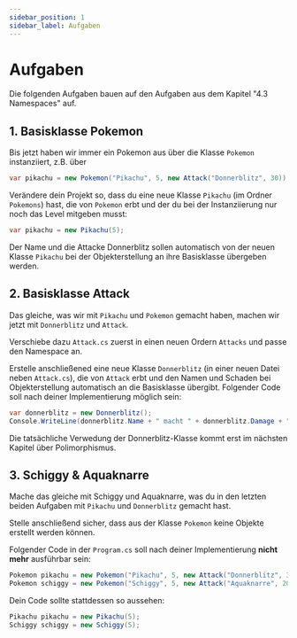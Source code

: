 ```yaml
---
sidebar_position: 1
sidebar_label: Aufgaben
---
```


# Aufgaben

Die folgenden Aufgaben bauen auf den Aufgaben aus dem Kapitel "4.3 Namespaces" auf.

## 1. Basisklasse Pokemon

Bis jetzt haben wir immer ein Pokemon aus über die Klasse `Pokemon` instanziiert, z.B. über

```cs
var pikachu = new Pokemon("Pikachu", 5, new Attack("Donnerblitz", 30));
```
Verändere dein Projekt so, dass du eine neue Klasse `Pikachu` (im Ordner `Pokemons`) hast, die von `Pokemon` erbt und der du bei der Instanziierung nur noch das Level mitgeben musst:

```cs
var pikachu = new Pikachu(5);
```
Der Name und die Attacke Donnerblitz sollen automatisch von der neuen Klasse `Pikachu` bei der Objekterstellung an ihre Basisklasse übergeben werden.

## 2. Basisklasse Attack

Das gleiche, was wir mit `Pikachu` und `Pokemon` gemacht haben, machen wir jetzt mit `Donnerblitz` und `Attack`.

Verschiebe dazu `Attack.cs` zuerst in einen neuen Ordern `Attacks` und passe den Namespace an.

Erstelle anschließened eine neue Klasse `Donnerblitz` (in einer neuen Datei neben `Attack.cs`), die von `Attack` erbt und den Namen und Schaden bei Objekterstellung automatisch an die Basisklasse übergibt. Folgender Code soll nach deiner Implementierung möglich sein:

```cs
var donnerblitz = new Donnerblitz();
Console.WriteLine(donnerblitz.Name + " macht " + donnerblitz.Damage + " Schaden");
```

Die tatsächliche Verwedung der Donnerblitz-Klasse kommt erst im nächsten Kapitel über Polimorphismus.

## 3. Schiggy & Aquaknarre

Mache das gleiche mit Schiggy und Aquaknarre, was du in den letzten beiden Aufgaben mit `Pikachu` und `Donnerblitz` gemacht hast.

Stelle anschließend sicher, dass aus der Klasse `Pokemon` keine Objekte erstellt werden können.

Folgender Code in der `Program.cs` soll nach deiner Implementierung **nicht mehr** ausführbar sein:
```cs
Pokemon pikachu = new Pokemon("Pikachu", 5, new Attack("Donnerblitz", 30));
Pokemon schiggy = new Pokemon("Schiggy", 5, new Attack("Aquaknarre", 20));
```

Dein Code sollte stattdessen so aussehen:
```cs
Pikachu pikachu = new Pikachu(5);
Schiggy schiggy = new Schiggy(5);
```